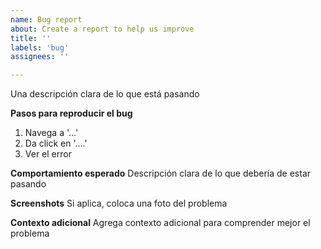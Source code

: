 ```yaml
---
name: Bug report
about: Create a report to help us improve
title: ''
labels: 'bug'
assignees: ''

---
```


Una descripción clara de lo que está pasando

**Pasos para reproducir el bug**
1. Navega a '...'
2. Da click en '....'
4. Ver el error

**Comportamiento esperado**
Descripción clara de lo que debería de estar pasando

**Screenshots**
Si aplica, coloca una foto del problema


**Contexto adicional**
Agrega contexto adicional para comprender mejor el problema